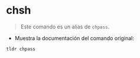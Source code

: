 # chsh

> Este comando es un alias de `chpass`.

- Muestra la documentación del comando original:

`tldr chpass`
